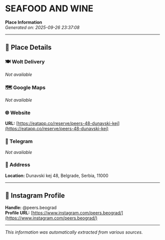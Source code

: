 # SEAFOOD AND WINE

**Place Information**  
*Generated on: 2025-09-26 23:37:08*

---

## 📍 Place Details

### 🍽️ Wolt Delivery
*Not available*

### 🗺️ Google Maps
*Not available*

### 🌐 Website
**URL:** [https://eatapp.co/reserve/peers-48-dunavski-kej](https://eatapp.co/reserve/peers-48-dunavski-kej)

### 📱 Telegram
*Not available*

### 📍 Address
**Location:** Dunavski kej 48, Belgrade, Serbia, 11000

---

## 🔗 Instagram Profile

**Handle:** @peers.beograd  
**Profile URL:** [https://www.instagram.com/peers.beograd/](https://www.instagram.com/peers.beograd/)

---

*This information was automatically extracted from various sources.*
